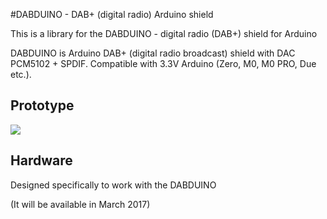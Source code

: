 #DABDUINO - DAB+ (digital radio) Arduino shield

This is a library for the DABDUINO - digital radio (DAB+) shield for Arduino

DABDUINO is Arduino DAB+ (digital radio broadcast) shield with DAC PCM5102 + SPDIF. Compatible with 3.3V Arduino (Zero, M0, M0 PRO, Due etc.).

## Prototype
[<img src="https://img.youtube.com/vi/LBgsKTtB7Bs/0.jpg">](https://www.youtube.com/watch?v=LBgsKTtB7Bs)


## Hardware
Designed specifically to work with the DABDUINO

(It will be available in March 2017)
